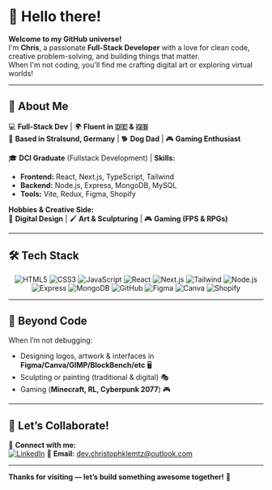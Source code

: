 # 👋 Hello there! 

**Welcome to my GitHub universe!**  
I'm **Chris**, a passionate **Full-Stack Developer** with a love for clean code, creative problem-solving, and building things that matter.  
When I'm not coding, you'll find me crafting digital art or exploring virtual worlds!  

---

## 🚀 **About Me**  

💻 **Full-Stack Dev** | 🌍 **Fluent in 🇩🇪 & 🇬🇧**  
📍 **Based in Stralsund, Germany** | 🐕 **Dog Dad** | 🎮 **Gaming Enthusiast**  

🎓 **DCI Graduate** (Fullstack Development) | **Skills:**  
- **Frontend:** React, Next.js, TypeScript, Tailwind  
- **Backend:** Node.js, Express, MongoDB, MySQL  
- **Tools:** Vite, Redux, Figma, Shopify  

**Hobbies & Creative Side:**  
🎨 **Digital Design** | 🖌️ **Art & Sculpturing** | 🎮 **Gaming (FPS & RPGs)**  

---

## 🛠️ **Tech Stack**  

<p align="center">
  <!-- Frontend -->
  <img src="https://img.shields.io/badge/HTML5-E34F26?style=for-the-badge&logo=html5&logoColor=white" alt="HTML5" />
  <img src="https://img.shields.io/badge/CSS3-1572B6?style=for-the-badge&logo=css3&logoColor=white" alt="CSS3" />
  <img src="https://img.shields.io/badge/JavaScript-F7DF1E?style=for-the-badge&logo=javascript&logoColor=black" alt="JavaScript" />
  <img src="https://img.shields.io/badge/React-61DAFB?style=for-the-badge&logo=react&logoColor=black" alt="React" />
  <img src="https://img.shields.io/badge/Next.js-000000?style=for-the-badge&logo=next.js&logoColor=white" alt="Next.js" />
  <img src="https://img.shields.io/badge/Tailwind_CSS-38B2AC?style=for-the-badge&logo=tailwind-css&logoColor=white" alt="Tailwind" />
  
  <!-- Backend -->
  <img src="https://img.shields.io/badge/Node.js-339933?style=for-the-badge&logo=node.js&logoColor=white" alt="Node.js" />
  <img src="https://img.shields.io/badge/Express-000000?style=for-the-badge&logo=express&logoColor=white" alt="Express" />
  <img src="https://img.shields.io/badge/MongoDB-47A248?style=for-the-badge&logo=mongodb&logoColor=white" alt="MongoDB" />
  
  <!-- Tools -->
  <img src="https://img.shields.io/badge/GitHub-181717?style=for-the-badge&logo=github&logoColor=white" alt="GitHub" />
  <img src="https://img.shields.io/badge/Figma-F24E1E?style=for-the-badge&logo=figma&logoColor=white" alt="Figma" />
  <img src="https://img.shields.io/badge/Canva-00C4CC?style=for-the-badge&logo=canva&logoColor=white" alt="Canva" />
  <img src="https://img.shields.io/badge/Shopify-7AB55C?style=for-the-badge&logo=shopify&logoColor=white" alt="Shopify" />
</p>

---

## 🎨 **Beyond Code**  

When I’m not debugging:  
- Designing logos, artwork & interfaces in **Figma/Canva/GIMP/BlockBench/etc** 🖥️  
- Sculpting or painting (traditional & digital) 🎭  
- Gaming (**Minecraft, RL, Cyberpunk 2077**) 🎮  

---

## 🤝 **Let’s Collaborate!**  

🔗 **Connect with me:**  
[![LinkedIn](https://img.shields.io/badge/LinkedIn-0077B5?style=for-the-badge&logo=linkedin&logoColor=white)]([https://www.linkedin.com/in/your-profile/](https://www.linkedin.com/in/christoph-klemtz-8558b8349/))  
📧 **Email:** [dev.christophklemtz@outlook.com](mailto:dev.christophklemtz@outlook.com)

--- 

**Thanks for visiting — let’s build something awesome together!** 🚀  
